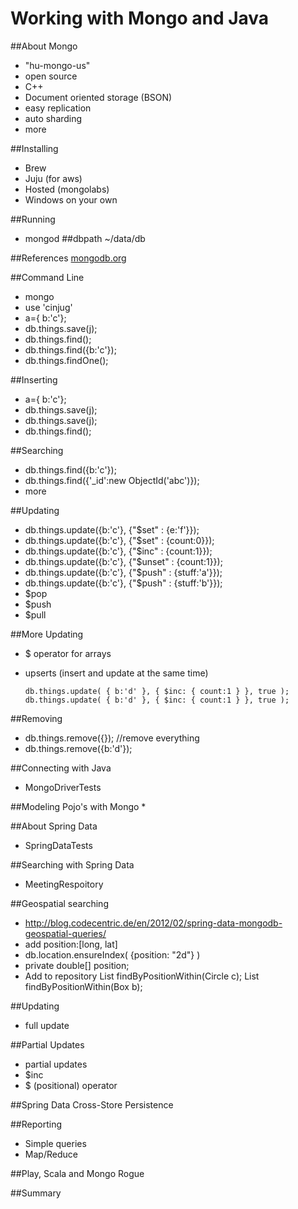 Working with Mongo and Java
===========================

##About Mongo
*   "hu-mongo-us"
*   open source
*   C++
*   Document oriented storage (BSON)
*   easy replication
*   auto sharding
*   more

##Installing
*   Brew
*   Juju (for aws)
*   Hosted (mongolabs)
*   Windows on your own

##Running
*   mongod ##dbpath ~/data/db

##References
[mongodb.org](http://docs.mongodb.org/manual/applications/)

##Command Line
*   mongo
*   use 'cinjug'
*   a={ b:'c'};
*   db.things.save(j);
*   db.things.find();
*   db.things.find({b:'c'});
*   db.things.findOne();

##Inserting
*   a={ b:'c'};
*   db.things.save(j);
*   db.things.save(j);
*   db.things.find();

##Searching
*   db.things.find({b:'c'});
*   db.things.find({'_id':new ObjectId('abc')});
*   more

##Updating
*   db.things.update({b:'c'}, {"$set" : {e:'f'}});
*   db.things.update({b:'c'}, {"$set" : {count:0}});
*   db.things.update({b:'c'}, {"$inc" : {count:1}});
*   db.things.update({b:'c'}, {"$unset" : {count:1}});
*   db.things.update({b:'c'}, {"$push" : {stuff:'a'}});
*   db.things.update({b:'c'}, {"$push" : {stuff:'b'}});  
*   $pop
*   $push
*   $pull

##More Updating
*   $ operator for arrays
*   upserts (insert and update at the same time)

        db.things.update( { b:'d' }, { $inc: { count:1 } }, true );
        db.things.update( { b:'d' }, { $inc: { count:1 } }, true );

##Removing
*   db.things.remove({}); //remove everything
*   db.things.remove({b:'d'});

##Connecting with Java
*   MongoDriverTests

##Modeling Pojo's with Mongo
*   

##About Spring Data
*   SpringDataTests

##Searching with Spring Data
*   MeetingRespoitory

##Geospatial searching
*   http://blog.codecentric.de/en/2012/02/spring-data-mongodb-geospatial-queries/
*   add position:[long, lat]
*   db.location.ensureIndex( {position: "2d"} )
*   private double[] position;
*   Add to repository
        List<Location> findByPositionWithin(Circle c);
        List<Location> findByPositionWithin(Box b);

##Updating
*   full update

##Partial Updates
*   partial updates
*   $inc
*   $ (positional) operator

##Spring Data Cross-Store Persistence

##Reporting
*   Simple queries
*   Map/Reduce 

##Play, Scala and Mongo Rogue

##Summary